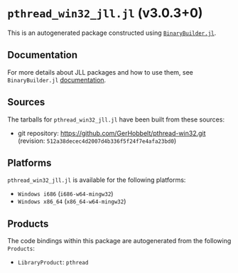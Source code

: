 # `pthread_win32_jll.jl` (v3.0.3+0)

This is an autogenerated package constructed using [`BinaryBuilder.jl`](https://github.com/JuliaPackaging/BinaryBuilder.jl).

## Documentation

For more details about JLL packages and how to use them, see `BinaryBuilder.jl` [documentation](https://docs.binarybuilder.org/stable/jll/).

## Sources

The tarballs for `pthread_win32_jll.jl` have been built from these sources:

* git repository: https://github.com/GerHobbelt/pthread-win32.git (revision: `512a38decec4d2007d4b336f5f24f7e4afa23bd0`)

## Platforms

`pthread_win32_jll.jl` is available for the following platforms:

* `Windows i686` (`i686-w64-mingw32`)
* `Windows x86_64` (`x86_64-w64-mingw32`)

## Products

The code bindings within this package are autogenerated from the following `Products`:

* `LibraryProduct`: `pthread`
